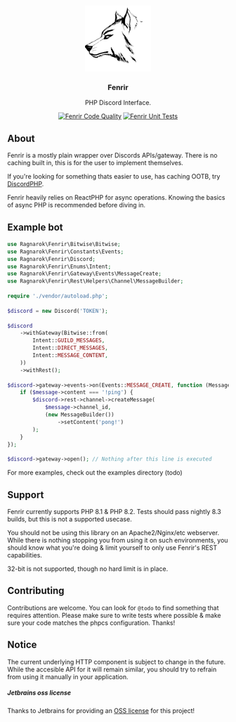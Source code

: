 <p align="center">
    <img src="./assets/logo.svg" height="150px">
</p>

<h3 align="center">Fenrir</h3>

<p align="center">PHP Discord Interface.</p>

<div align="center">

[![Fenrir Code Quality](https://github.com/dc-Ragnarok/Fenrir/actions/workflows/code-quality.yml/badge.svg)](https://github.com/dc-Ragnarok/Fenrir/actions/workflows/code-quality.yml)
[![Fenrir Unit Tests](https://github.com/dc-Ragnarok/Fenrir/actions/workflows/unit-tests.yml/badge.svg)](https://github.com/dc-Ragnarok/Fenrir/actions/workflows/unit-tests.yml)

</div>

## About

Fenrir is a mostly plain wrapper over Discords APIs/gateway.
There is no caching built in, this is for the user to implement themselves.

If you're looking for something thats easier to use, has caching OOTB, try [DiscordPHP](https://github.com/discord-php/DiscordPHP).

Fenrir heavily relies on ReactPHP for async operations. Knowing the basics of async PHP is recommended before diving in.

## Example bot

```php
use Ragnarok\Fenrir\Bitwise\Bitwise;
use Ragnarok\Fenrir\Constants\Events;
use Ragnarok\Fenrir\Discord;
use Ragnarok\Fenrir\Enums\Intent;
use Ragnarok\Fenrir\Gateway\Events\MessageCreate;
use Ragnarok\Fenrir\Rest\Helpers\Channel\MessageBuilder;

require './vendor/autoload.php';

$discord = new Discord('TOKEN');

$discord
    ->withGateway(Bitwise::from(
        Intent::GUILD_MESSAGES,
        Intent::DIRECT_MESSAGES,
        Intent::MESSAGE_CONTENT,
    ))
    ->withRest();

$discord->gateway->events->on(Events::MESSAGE_CREATE, function (MessageCreate $message) use ($discord) {
    if ($message->content === '!ping') {
        $discord->rest->channel->createMessage(
            $message->channel_id,
            (new MessageBuilder())
                ->setContent('pong!')
        );
    }
});

$discord->gateway->open(); // Nothing after this line is executed
```

For more examples, check out the examples directory (todo)

## Support

Fenrir currently supports PHP 8.1 & PHP 8.2.
Tests should pass nightly 8.3 builds, but this is not a supported usecase.

You should not be using this library on an Apache2/Nginx/etc webserver.
While there is nothing stopping you from using it on such environments, you should know what you're doing & limit yourself to only use Fenrir's REST capabilities.

32-bit is not supported, though no hard limit is in place.

## Contributing

Contributions are welcome.
You can look for `@todo` to find something that requires attention.
Please make sure to write tests where possible & make sure your code matches the phpcs configuration.
Thanks!

## Notice

The current underlying HTTP component is subject to change in the future.
While the accesible API for it will remain similar, you should try to refrain from using it manually in your application.

##### Jetbrains oss license
Thanks to Jetbrains for providing an [OSS license](https://www.jetbrains.com/community/opensource/#support) for this project!
